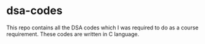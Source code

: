 # dsa-codes
This repo contains all the DSA codes which I was required to do as a course requirement. These codes are written in C language.
